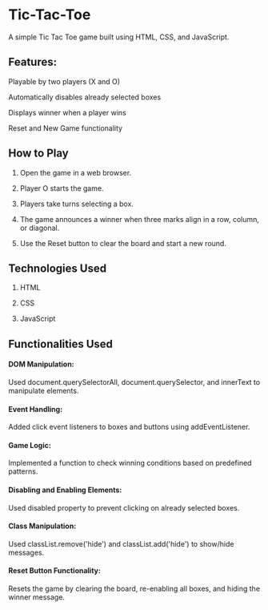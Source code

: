 # Tic-Tac-Toe
A simple Tic Tac Toe game built using HTML, CSS, and JavaScript.

## Features:
Playable by two players (X and O)

Automatically disables already selected boxes

Displays winner when a player wins

Reset and New Game functionality

## How to Play
1. Open the game in a web browser.

2. Player O starts the game.

3. Players take turns selecting a box.

4. The game announces a winner when three marks align in a row, column, or diagonal.

5. Use the Reset button to clear the board and start a new round.

## Technologies Used
1. HTML

2. CSS

3. JavaScript

## Functionalities Used
#### DOM Manipulation:
Used document.querySelectorAll, document.querySelector, and innerText to manipulate elements.
#### Event Handling:
Added click event listeners to boxes and buttons using addEventListener.
#### Game Logic: 
Implemented a function to check winning conditions based on predefined patterns.
#### Disabling and Enabling Elements: 
Used disabled property to prevent clicking on already selected boxes.
#### Class Manipulation: 
Used classList.remove('hide') and classList.add('hide') to show/hide messages.
#### Reset Button Functionality: 
Resets the game by clearing the board, re-enabling all boxes, and hiding the winner message.

